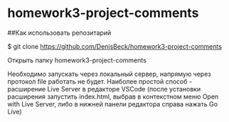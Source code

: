 # homework3-project-comments

##Как использовать репозитарий

$ git clone https://github.com/DenisBeck/homework3-project-comments

Открыть папку homework3-project-comments

Необходимо запускать через локальный сервер, напрямую через протокол file работать не будет.
Наиболее простой способ - расширение Live Server в редакторе VSCode (после установки расширения запустить index.html, выбрав в контекстном меню Open with Live Server, либо в нижней панели редактора справа нажать Go Live) 
